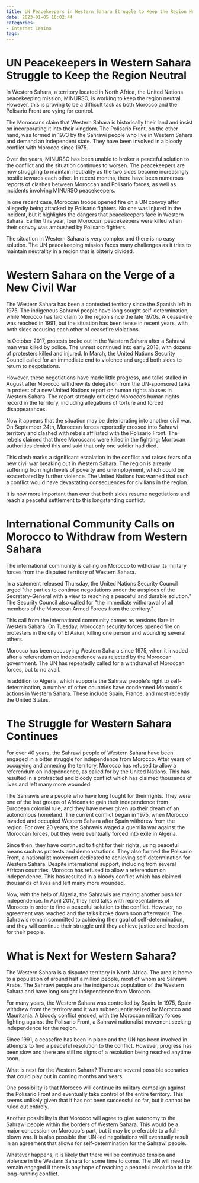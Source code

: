 ```yaml
---
title: UN Peacekeepers in Western Sahara Struggle to Keep the Region Neutral
date: 2023-01-05 16:02:44
categories:
- Internet Casino
tags:
---
```



#  UN Peacekeepers in Western Sahara Struggle to Keep the Region Neutral

In Western Sahara, a territory located in North Africa, the United Nations peacekeeping mission, MINURSO, is working to keep the region neutral. However, this is proving to be a difficult task as both Morocco and the Polisario Front are vying for control.

The Moroccans claim that Western Sahara is historically their land and insist on incorporating it into their kingdom. The Polisario Front, on the other hand, was formed in 1973 by the Sahrawi people who live in Western Sahara and demand an independent state. They have been involved in a bloody conflict with Morocco since 1975.

Over the years, MINURSO has been unable to broker a peaceful solution to the conflict and the situation continues to worsen. The peacekeepers are now struggling to maintain neutrality as the two sides become increasingly hostile towards each other. In recent months, there have been numerous reports of clashes between Moroccan and Polisario forces, as well as incidents involving MINURSO peacekeepers.

In one recent case, Moroccan troops opened fire on a UN convoy after allegedly being attacked by Polisario fighters. No one was injured in the incident, but it highlights the dangers that peacekeepers face in Western Sahara. Earlier this year, four Moroccan peacekeepers were killed when their convoy was ambushed by Polisario fighters.

The situation in Western Sahara is very complex and there is no easy solution. The UN peacekeeping mission faces many challenges as it tries to maintain neutrality in a region that is bitterly divided.

#  Western Sahara on the Verge of a New Civil War

The Western Sahara has been a contested territory since the Spanish left in 1975. The indigenous Sahrawi people have long sought self-determination, while Morocco has laid claim to the region since the late 1970s. A cease-fire was reached in 1991, but the situation has been tense in recent years, with both sides accusing each other of ceasefire violations.

In October 2017, protests broke out in the Western Sahara after a Sahrawi man was killed by police. The unrest continued into early 2018, with dozens of protesters killed and injured. In March, the United Nations Security Council called for an immediate end to violence and urged both sides to return to negotiations.

However, these negotiations have made little progress, and talks stalled in August after Morocco withdrew its delegation from the UN-sponsored talks in protest of a new United Nations report on human rights abuses in Western Sahara. The report strongly criticized Morocco’s human rights record in the territory, including allegations of torture and forced disappearances.

Now it appears that the situation may be deteriorating into another civil war. On September 24th, Moroccan forces reportedly crossed into Sahrawi territory and clashed with rebels affiliated with the Polisario Front. The rebels claimed that three Moroccans were killed in the fighting; Morrocan authorities denied this and said that only one soldier had died.

This clash marks a significant escalation in the conflict and raises fears of a new civil war breaking out in Western Sahara. The region is already suffering from high levels of poverty and unemployment, which could be exacerbated by further violence. The United Nations has warned that such a conflict would have devastating consequences for civilians in the region.

It is now more important than ever that both sides resume negotiations and reach a peaceful settlement to this longstanding conflict.

#  International Community Calls on Morocco to Withdraw from Western Sahara

The international community is calling on Morocco to withdraw its military forces from the disputed territory of Western Sahara.

In a statement released Thursday, the United Nations Security Council urged "the parties to continue negotiations under the auspices of the Secretary-General with a view to reaching a peaceful and durable solution." The Security Council also called for "the immediate withdrawal of all members of the Moroccan Armed Forces from the territory."

This call from the international community comes as tensions flare in Western Sahara. On Tuesday, Moroccan security forces opened fire on protesters in the city of El Aaiun, killing one person and wounding several others.

Morocco has been occupying Western Sahara since 1975, when it invaded after a referendum on independence was rejected by the Moroccan government. The UN has repeatedly called for a withdrawal of Moroccan forces, but to no avail.

In addition to Algeria, which supports the Sahrawi people's right to self-determination, a number of other countries have condemned Morocco's actions in Western Sahara. These include Spain, France, and most recently the United States.

#  The Struggle for Western Sahara Continues

For over 40 years, the Sahrawi people of Western Sahara have been engaged in a bitter struggle for independence from Morocco. After years of occupying and annexing the territory, Morocco has refused to allow a referendum on independence, as called for by the United Nations. This has resulted in a protracted and bloody conflict which has claimed thousands of lives and left many more wounded.

The Sahrawis are a people who have long fought for their rights. They were one of the last groups of Africans to gain their independence from European colonial rule, and they have never given up their dream of an autonomous homeland. The current conflict began in 1975, when Morocco invaded and occupied Western Sahara after Spain withdrew from the region. For over 20 years, the Sahrawis waged a guerrilla war against the Moroccan forces, but they were eventually forced into exile in Algeria.

Since then, they have continued to fight for their rights, using peaceful means such as protests and demonstrations. They also formed the Polisario Front, a nationalist movement dedicated to achieving self-determination for Western Sahara. Despite international support, including from several African countries, Morocco has refused to allow a referendum on independence. This has resulted in a bloody conflict which has claimed thousands of lives and left many more wounded.

Now, with the help of Algeria, the Sahrawis are making another push for independence. In April 2017, they held talks with representatives of Morocco in order to find a peaceful solution to the conflict. However, no agreement was reached and the talks broke down soon afterwards. The Sahrawis remain committed to achieving their goal of self-determination, and they will continue their struggle until they achieve justice and freedom for their people.

#  What is Next for Western Sahara?

The Western Sahara is a disputed territory in North Africa. The area is home to a population of around half a million people, most of whom are Sahrawi Arabs. The Sahrawi people are the indigenous population of the Western Sahara and have long sought independence from Morocco.

For many years, the Western Sahara was controlled by Spain. In 1975, Spain withdrew from the territory and it was subsequently seized by Morocco and Mauritania. A bloody conflict ensued, with the Moroccan military forces fighting against the Polisario Front, a Sahrawi nationalist movement seeking independence for the region.

Since 1991, a ceasefire has been in place and the UN has been involved in attempts to find a peaceful resolution to the conflict. However, progress has been slow and there are still no signs of a resolution being reached anytime soon.

What is next for the Western Sahara? There are several possible scenarios that could play out in coming months and years.

One possibility is that Morocco will continue its military campaign against the Polisario Front and eventually take control of the entire territory. This seems unlikely given that it has not been successful so far, but it cannot be ruled out entirely.

Another possibility is that Morocco will agree to give autonomy to the Sahrawi people within the borders of Western Sahara. This would be a major concession on Morocco's part, but it may be preferable to a full-blown war. It is also possible that UN-led negotiations will eventually result in an agreement that allows for self-determination for the Sahrawi people.

Whatever happens, it is likely that there will be continued tension and violence in the Western Sahara for some time to come. The UN will need to remain engaged if there is any hope of reaching a peaceful resolution to this long-running conflict.